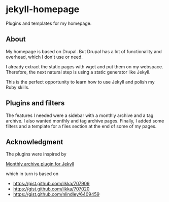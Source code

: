 # jekyll-homepage

Plugins and templates for my homepage.

## About

My homepage is based on Drupal. But Drupal has a lot of functionality
and overhead, which I don't use or need.

I already extract the static pages with wget and put them on my
webspace. Therefore, the next natural step is using a static generator
like Jekyll.

This is the perfect opportunity to learn how to use Jekyll and polish
my Ruby skills.

## Plugins and filters

The features I needed were a sidebar with a monthly archive and a tag
archive. I also wanted monthly and tag archive pages. Finally, I added
some filters and a template for a files section at the end of some of
my pages.

## Acknowledgment

The plugins were inspired by 

[Monthly archive plugin for Jekyll](https://github.com/shigeya/jekyll-monthly-archive-plugin)

which in turn is based on 

- https://gist.github.com/ilkka/707909
- https://gist.github.com/ilkka/707020
- https://gist.github.com/nlindley/6409459

